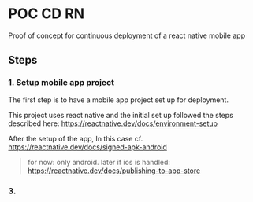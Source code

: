 # POC CD RN

Proof of concept for continuous deployment of a react native mobile app

## Steps

### 1. Setup mobile app project

The first step is to have a mobile app project set up for deployment.

This project uses react native and the initial set up followed the steps described here: https://reactnative.dev/docs/environment-setup

After the setup of the app, In this case cf. https://reactnative.dev/docs/signed-apk-android

> for now: only android. later if ios is handled: https://reactnative.dev/docs/publishing-to-app-store

### 3. 